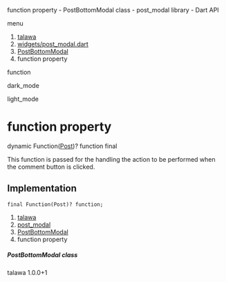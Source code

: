 




function property - PostBottomModal class - post\_modal library - Dart API







menu

1. [talawa](../../index.html)
2. [widgets/post\_modal.dart](../../widgets_post_modal/widgets_post_modal-library.html)
3. [PostBottomModal](../../widgets_post_modal/PostBottomModal-class.html)
4. function property

function


dark\_mode

light\_mode




# function property


dynamic Function([Post](../../models_post_post_model/Post-class.html))?
function
final

This function is passed for the handling the action to be performed when the comment button is clicked.


## Implementation

```
final Function(Post)? function;
```

 


1. [talawa](../../index.html)
2. [post\_modal](../../widgets_post_modal/widgets_post_modal-library.html)
3. [PostBottomModal](../../widgets_post_modal/PostBottomModal-class.html)
4. function property

##### PostBottomModal class





talawa
1.0.0+1






